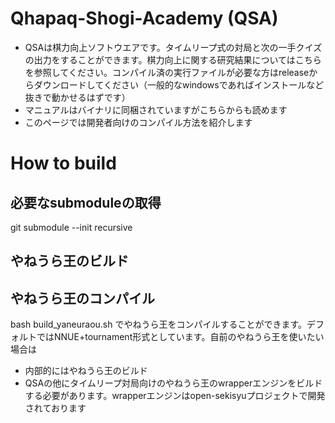 # Qhapaq-Shogi-Academy (QSA)
- QSAは棋力向上ソフトウエアです。タイムリープ式の対局と次の一手クイズの出力をすることができます。棋力向上に関する研究結果についてはこちらを参照してください。コンパイル済の実行ファイルが必要な方はreleaseからダウンロードしてください（一般的なwindowsであればインストールなど抜きで動かせるはずです）
- マニュアルはバイナリに同梱されていますがこちらからも読めます
- このページでは開発者向けのコンパイル方法を紹介します

# How to build
## 必要なsubmoduleの取得
git submodule --init recursive

## やねうら王のビルド
## やねうら王のコンパイル
bash build_yaneuraou.sh
でやねうら王をコンパイルすることができます。デフォルトではNNUE+tournament形式としています。自前のやねうら王を使いたい場合は



- 内部的にはやねうら王のビルド
- QSAの他にタイムリープ対局向けのやねうら王のwrapperエンジンをビルドする必要があります。wrapperエンジンはopen-sekisyuプロジェクトで開発されております